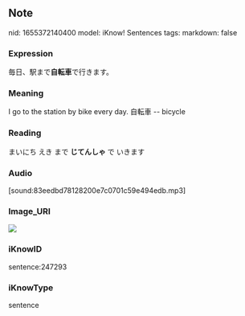 ## Note
nid: 1655372140400
model: iKnow! Sentences
tags: 
markdown: false

### Expression
毎日、駅まで<b>自転車</b>で行きます。

### Meaning
I go to the station by bike every day.
自転車 -- bicycle

### Reading
まいにち えき まで <b>じてんしゃ</b> で いきます

### Audio
[sound:83eedbd78128200e7c0701c59e494edb.mp3]

### Image_URI
<img src="684639888c953e8b62d4b9c498b0770d.jpg">

### iKnowID
sentence:247293

### iKnowType
sentence
